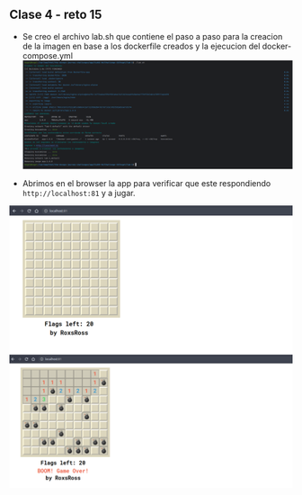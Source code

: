 ## Clase 4 - reto 15

* Se creo el archivo lab.sh que contiene el paso a paso para la creacion de la imagen en base a los dockerfile creados  y la ejecucion del docker-compose.yml
  ![challance-15](img-1.png)


* Abrimos en el browser la app para verificar que este respondiendo `http://localhost:81` y a jugar.

![app http://localhost:81](img-2.png)
![app http://localhost:81](img-3.png)